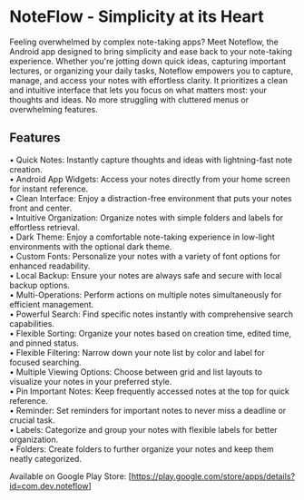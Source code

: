 # NoteFlow - Simplicity at its Heart

Feeling overwhelmed by complex note-taking apps? Meet Noteflow, the Android app designed to bring simplicity and ease back to your note-taking experience. Whether you're jotting down quick ideas, capturing important lectures, or organizing your daily tasks, Noteflow empowers you to capture, manage, and access your notes with effortless clarity. It prioritizes a clean and intuitive interface that lets you focus on what matters most: your thoughts and ideas. No more struggling with cluttered menus or overwhelming features.

## Features
• Quick Notes: Instantly capture thoughts and ideas with lightning-fast note creation.  
• Android App Widgets: Access your notes directly from your home screen for instant reference.  
• Clean Interface: Enjoy a distraction-free environment that puts your notes front and center.  
• Intuitive Organization: Organize notes with simple folders and labels for effortless retrieval.  
• Dark Theme: Enjoy a comfortable note-taking experience in low-light environments with the optional dark theme.  
• Custom Fonts: Personalize your notes with a variety of font options for enhanced readability.  
• Local Backup: Ensure your notes are always safe and secure with local backup options.  
• Multi-Operations: Perform actions on multiple notes simultaneously for efficient management.  
• Powerful Search: Find specific notes instantly with comprehensive search capabilities.  
• Flexible Sorting: Organize your notes based on creation time, edited time, and pinned status.  
• Flexible Filtering: Narrow down your note list by color and label for focused searching.  
• Multiple Viewing Options: Choose between grid and list layouts to visualize your notes in your preferred style.  
• Pin Important Notes: Keep frequently accessed notes at the top for quick reference.  
• Reminder: Set reminders for important notes to never miss a deadline or crucial task.  
• Labels: Categorize and group your notes with flexible labels for better organization.    
• Folders: Create folders to further organize your notes and keep them neatly categorized.  

Available on Google Play Store: [https://play.google.com/store/apps/details?id=com.dev.noteflow]
